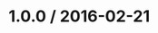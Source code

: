 <!--remark setext-->

<!--lint disable no-multiple-toplevel-headings -->

1.0.0 / 2016-02-21
==================
